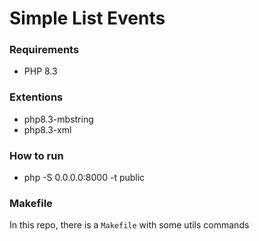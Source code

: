 # Simple List Events

### Requirements

- PHP 8.3

### Extentions

- php8.3-mbstring
- php8.3-xml

### How to run

- php -S 0.0.0.0:8000 -t public


### Makefile

In this repo, there is a  `Makefile` with some utils commands